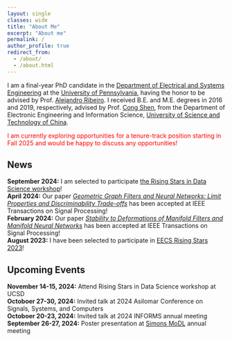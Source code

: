 ```yaml
---
layout: single
classes: wide
title: "About Me"
excerpt: "About me"
permalink: /
author_profile: true
redirect_from: 
  - /about/
  - /about.html
---
```



I am a final-year PhD candidate in the [Department of Electrical and Systems Engineering](https://www.ese.upenn.edu/) at the [University of Pennsylvania](https://www.upenn.edu/), having the honor to be advised by Prof. [Alejandro Ribeiro](https://alelab.seas.upenn.edu/alejandro-ribeiro/). I received B.E. and M.E. degrees in 2016 and 2019, respectively, advised by Prof. [Cong Shen](https://engineering.virginia.edu/faculty/cong-shen), from the Department of Electronic Engineering and Information Science, [University of Science and Technology of China](https://en.ustc.edu.cn/).

<span style="color:red">I am currently exploring opportunities for a tenure-track position starting in Fall 2025 and would be happy to discuss any opportunities!</span>



## News
<b>September 2024:</b> I am selected to participate [the Rising Stars in Data Science workshop](https://datascience.ucsd.edu/rising-stars-in-data-science/)!<br>
<b>April 2024:</b> Our paper [*Geometric Graph Filters and Neural Networks: Limit Properties and Discriminability Trade-offs*](https://arxiv.org/abs/2305.18467) has been accepted at IEEE Transactions on Signal Processing!<br>
<b>February 2024:</b> Our paper [*Stability to Deformations of Manifold Filters and Manifold Neural Networks*](https://arxiv.org/abs/2106.03725) has been accepted at IEEE Transactions on Signal Processing!<br>
<b>August 2023:</b> I have been selected to participate in [EECS Rising Stars 2023](https://eecsrisingstars2023.cc.gatech.edu/)!<br>

## Upcoming Events
<b>November 14-15, 2024:</b> Attend Rising Stars in Data Science workshop at UCSD<br>
<b>Octoboer 27-30, 2024:</b> Invited talk at 2024 Asilomar Conference on Signals, Systems, and Computers<br>
<b>Octoboer 20-23, 2024:</b> Invited talk at 2024 INFORMS annual meeting<br>
<b>September 26-27, 2024:</b> Poster presentation at [Simons MoDL](https://www.simonsfoundation.org/event/mathematical-and-scientific-foundations-of-deep-learning-annual-meeting-2024/) annual meeting<br>
